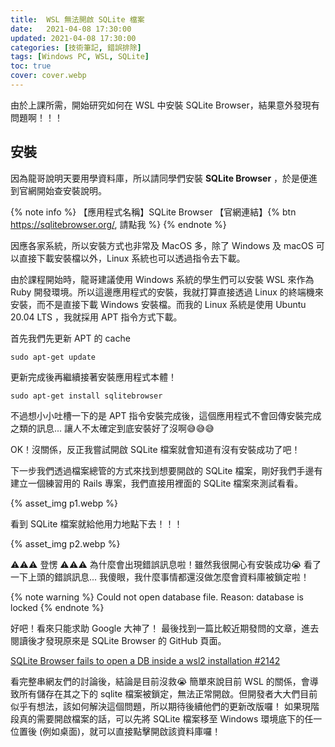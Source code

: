 ```yaml
---
title:  WSL 無法開啟 SQLite 檔案
date:   2021-04-08 17:30:00
updated: 2021-04-08 17:30:00
categories: [技術筆記, 錯誤排除]
tags: [Windows PC, WSL, SQLite]
toc: true
cover: cover.webp
---
```


由於上課所需，開始研究如何在 WSL 中安裝 SQLite Browser，結果意外發現有問題啊！！！

<!-- more -->

## 安裝

因為龍哥說明天要用學資料庫，所以請同學們安裝 **SQLite Browser** ，於是便進到官網開始查安裝說明。

{% note info %}
【應用程式名稱】SQLite Browser
【官網連結】{% btn https://sqlitebrowser.org/, 請點我 %}
{% endnote %}

因應各家系統，所以安裝方式也非常及 MacOS 多，除了 Windows 及 macOS 可以直接下載安裝檔以外，Linux 系統也可以透過指令去下載。

由於課程開始時，龍哥建議使用 Windows 系統的學生們可以安裝 WSL 來作為 Ruby 開發環境。所以這邊應用程式的安裝，我就打算直接透過 Linux 的終端機來安裝，而不是直接下載 Windows 安裝檔。而我的 Linux 系統是使用 Ubuntu 20.04 LTS ，我就採用 APT 指令方式下載。

首先我們先更新 APT 的 cache

```
sudo apt-get update
```

更新完成後再繼續接著安裝應用程式本體！

```
sudo apt-get install sqlitebrowser
```

不過想小小吐槽一下的是 APT 指令安裝完成後，這個應用程式不會回傳安裝完成之類的訊息...
讓人不太確定到底安裝好了沒啊😅😅😅

OK！沒關係，反正我嘗試開啟 SQLite 檔案就會知道有沒有安裝成功了吧！

下一步我們透過檔案總管的方式來找到想要開啟的 SQLite 檔案，剛好我們手邊有建立一個練習用的 Rails 專案，我們直接用裡面的 SQLite 檔案來測試看看。

{% asset_img p1.webp %}

看到 SQLite 檔案就給他用力地點下去！！！

{% asset_img p2.webp %}

⚠️⚠️⚠️ 登愣 ⚠️⚠️⚠️
為什麼會出現錯誤訊息啦！雖然我很開心有安裝成功😭
看了一下上頭的錯誤訊息...
我傻眼，我什麼事情都還沒做怎麼會資料庫被鎖定啦！

{% note warning %}
Could not open database file.
Reason: database is locked
{% endnote %}

好吧！看來只能求助 Google 大神了！
最後找到一篇比較近期發問的文章，進去閱讀後才發現原來是 SQLite Browser 的 GitHub 頁面。

[SQLite Browser fails to open a DB inside a wsl2 installation #2142](https://github.com/sqlitebrowser/sqlitebrowser/issues/2142)

看完整串網友們的討論後，結論是目前沒救😭
簡單來說目前 WSL 的關係，會導致所有儲存在其之下的 sqlite 檔案被鎖定，無法正常開啟。但開發者大大們目前似乎有想法，該如何解決這個問題，所以期待後續他們的更新改版囉！
如果現階段真的需要開啟檔案的話，可以先將 SQLite 檔案移至 Windows 環境底下的任一位置後 (例如桌面)，就可以直接點擊開啟該資料庫囉！
